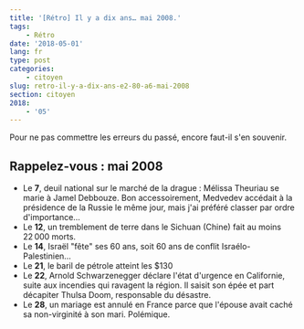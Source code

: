 ```yaml
---
title: '[Rétro] Il y a dix ans… mai 2008.'
tags:
    - Rétro
date: '2018-05-01'
lang: fr
type: post
categories:
    - citoyen
slug: retro-il-y-a-dix-ans-e2-80-a6-mai-2008
section: citoyen
2018:
    - '05'
---
```


Pour ne pas commettre les erreurs du passé, encore faut-il s'en souvenir.

<!--more-->

## Rappelez-vous : mai 2008

*   Le **7**, deuil national sur le marché de la drague : Mélissa Theuriau se marie à Jamel Debbouze. Bon accessoirement, Medvedev accédait à la présidence de la Russie le même jour, mais j'ai préféré classer par ordre d'importance…
*   Le **12**, un tremblement de terre dans le Sichuan (Chine) fait au moins 22&#8239;000 morts.
*   Le **14**, Israël "fête" ses 60 ans, soit 60 ans de conflit Israélo-Palestinien…
*   Le **21**, le baril de pétrole atteint les $130
*   Le **22**, Arnold Schwarzenegger déclare l'état d'urgence en Californie, suite aux incendies qui ravagent la région. Il saisit son épée et part décapiter Thulsa Doom, responsable du désastre.
*   Le **28**, un mariage est annulé en France parce que l'épouse avait caché sa non-virginité à son mari. Polémique.